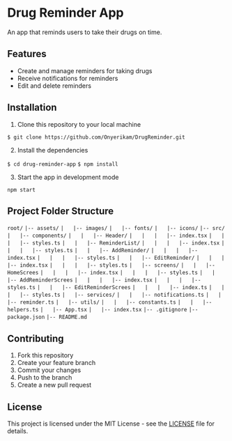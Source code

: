 # Drug Reminder App

An app that reminds users to take their drugs on time.

## Features

- Create and manage reminders for taking drugs
- Receive notifications for reminders
- Edit and delete reminders

## Installation

1. Clone this repository to your local machine

`$ git clone https://github.com/Onyerikam/DrugReminder.git`

2. Install the dependencies

`$ cd drug-reminder-app`
`$ npm install`

3. Start the app in development mode

```npm start```


## Project Folder Structure
```root/```
```|-- assets/```
```|   |-- images/```
```|   |-- fonts/```
```|   |-- icons/```
```|-- src/```
```|   |-- components/```
```|   |   |-- Header/```
```|   |   |   |-- index.tsx```
```|   |   |   |-- styles.ts```
```|   |   |-- ReminderList/```
```|   |   |   |-- index.tsx```
```|   |   |   |-- styles.ts```
```|   |   |-- AddReminder/```
```|   |   |   |-- index.tsx```
```|   |   |   |-- styles.ts```
```|   |   |-- EditReminder/```
```|   |   |   |-- index.tsx```
```|   |   |   |-- styles.ts```
```|   |-- screens/```
```|   |   |-- HomeScrees```
```|   |   |   |-- index.tsx```
```|   |   |   |-- styles.ts```
```|   |   |-- AddReminderScrees```
```|   |   |   |-- index.tsx```
```|   |   |   |-- styles.ts```
```|   |   |-- EditReminderScrees```
```|   |   |   |-- index.ts```
```|   |   |   |-- styles.ts```
```|   |-- services/```
```|   |   |-- notifications.ts```
```|   |   |-- reminder.ts```
```|   |-- utils/```
```|   |   |-- constants.ts```
```|   |   |-- helpers.ts```
```|   |-- App.tsx```
```|   |-- index.tsx```
```|-- .gitignore```
```|-- package.json```
```|-- README.md ```


## Contributing

1. Fork this repository
2. Create your feature branch
3. Commit your changes
4. Push to the branch
5. Create a new pull request

## License

This project is licensed under the MIT License - see the [LICENSE](LICENSE) file for details.